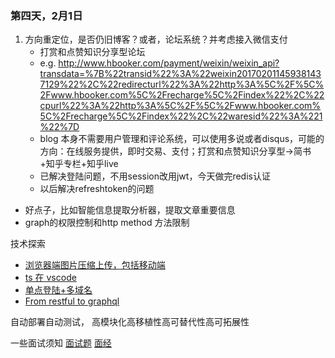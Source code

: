### 第四天，2月1日
1. 方向重定位，是否仍旧博客？或者，论坛系统？并考虑接入微信支付
    - 打赏和点赞知识分享型论坛
    - e.g. http://www.hbooker.com/payment/weixin/weixin_api?transdata=%7B%22transid%22%3A%22weixin201702011459381437129%22%2C%22redirecturl%22%3A%22http%3A%5C%2F%5C%2Fwww.hbooker.com%5C%2Frecharge%5C%2Findex%22%2C%22cpurl%22%3A%22http%3A%5C%2F%5C%2Fwww.hbooker.com%5C%2Frecharge%5C%2Findex%22%2C%22waresid%22%3A%221%22%7D
    - blog 本身不需要用户管理和评论系统，可以使用多说或者disqus，可能的方向：在线服务提供，即时交易、支付；打赏和点赞知识分享型->简书+知乎专栏+知乎live
    - 已解决登陆问题，不用session改用jwt，今天做完redis认证
    - 以后解决refreshtoken的问题
- 好点子，比如智能信息提取分析器，提取文章重要信息
- graph的权限控制和http method 方法限制

技术探索
- [浏览器端图片压缩上传，包括移动端](https://sebastianblade.com/browser-side-image-compress-and-upload/)
- [ts 在 vscode](https://nodelover.me/#/blog/article/info/5829adfdda2f600056e673c7)
- [单点登陆+多域名](http://www.cnblogs.com/yexiaochai/p/4422460.html)
- [From restful to graphql](https://0x2a.sh/from-rest-to-graphql-b4e95e94c26b#.e6fwhug9r)

自动部署自动测试，
高模块化高移植性高可替代性高可拓展性

一些面试须知
[面试题](https://www.nowcoder.com/discuss/19305?type=2&order=0&pos=13&page=1)
[面经](https://www.nowcoder.com/discuss/19662?type=2&order=0&pos=52&page=1)